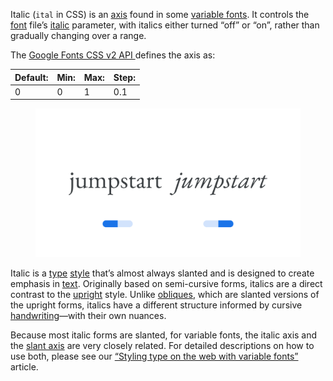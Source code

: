 
Italic (`ital` in CSS) is an [axis](/glossary/axis_in_variable_fonts) found in some [variable fonts](/glossary/variable_fonts). It controls the [font](/glossary/font) file’s [italic](/glossary/italic) parameter, with italics either turned “off” or “on”, rather than gradually changing over a range.

The [Google Fonts CSS v2 API ](https://developers.google.com/fonts/docs/css2) defines the axis as:

| Default: | Min: | Max: | Step: |
| --- | --- | --- | --- |
| 0 | 0 | 1 | 0.1 |

<figure>

![Two side-by-side type specimens of the word “jumpstart”, each shown with a variable axis represented beneath as an on/off switch. The first specimen, with the switch to the left, uses upright or regular forms. The second specimen, with the switch to the right, uses italic forms.](images/thumbnail.svg)

</figure>

Italic is a [type](/glossary/type) [style](/glossary/style) that’s almost always slanted and is designed to create emphasis in [text](/glossary/text_copy). Originally based on semi-cursive forms, italics are a direct contrast to the [upright](/glossary/regular_upright) style. Unlike [obliques](/glossary/oblique), which are slanted versions of the upright forms, italics have a different structure informed by cursive [handwriting](/glossary/handwriting)—with their own nuances.

Because most italic forms are slanted, for variable fonts, the italic axis and the [slant axis](/glossary/slant_axis) are very closely related. For detailed descriptions on how to use both, please see our [“Styling type on the web with variable fonts”](/lesson/styling_type_on_the_web_with_variable_fonts) article.
